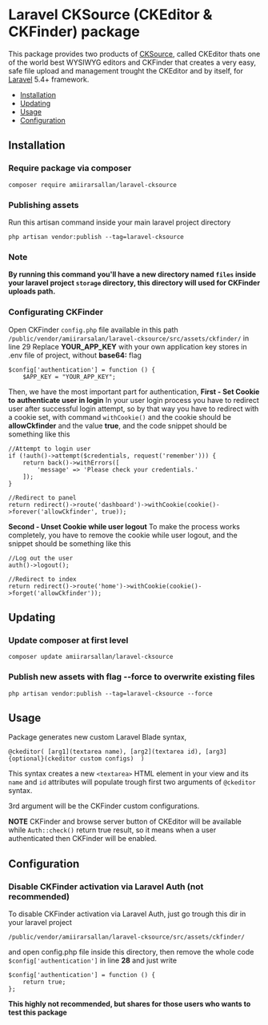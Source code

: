 # Laravel CKSource (CKEditor &amp; CKFinder) package
This package provides two products of [CKSource](https://cksource.com/), called CKEditor thats one of the world best
WYSIWYG editors and CKFinder that creates a very easy, safe file upload and management trought the CKEditor and by itself,
for [Laravel](https://laravel.com/) 5.4+ framework.

- [Installation](#installation)
- [Updating](#updating)
- [Usage](#usage)
- [Configuration](#configuration)

## Installation
### Require package via composer
```
composer require amiirarsallan/laravel-cksource
```
### Publishing assets
Run this artisan command inside your main laravel project directory
```
php artisan vendor:publish --tag=laravel-cksource
```
### Note
**By running this command you'll have a new directory named ```files``` inside your laravel project ```storage``` directory,
this directory will used for CKFinder uploads path.**

### Configurating CKFinder
Open CKFinder ```config.php``` file available in this path ```/public/vendor/amiirarsalan/laravel-cksource/src/assets/ckfinder/```
in line 29
Replace **YOUR_APP_KEY** with your own application key stores in .env file of project, without **base64:** flag
```
$config['authentication'] = function () {
    $APP_KEY = "YOUR_APP_KEY";
```
Then, we have the most important part for authentication,
**First - Set Cookie to authenticate user in login**
In your user login process you have to redirect user after successful login attempt, so by that way you have to
redirect with a cookie set, with command ```withCookie()``` and the cookie should be **allowCkfinder** and the value **true**,
and the code snippet should be something like this
```
//Attempt to login user
if (!auth()->attempt($credentials, request('remember'))) {
    return back()->withErrors([
        'message' => 'Please check your credentials.'
    ]);
}

//Redirect to panel
return redirect()->route('dashboard')->withCookie(cookie()->forever('allowCkfinder', true));
```
**Second - Unset Cookie while user logout**
To make the process works completely, you have to remove the cookie while user logout, and the snippet should be something like this
```
//Log out the user
auth()->logout();

//Redirect to index
return redirect()->route('home')->withCookie(cookie()->forget('allowCkfinder'));
```

## Updating
### Update composer at first level
```
composer update amiirarsallan/laravel-cksource
```
### Publish new assets with flag --force to overwrite existing files
```
php artisan vendor:publish --tag=laravel-cksource --force
```

## Usage
Package generates new custom Laravel Blade syntax,
```
@ckeditor( [arg1](textarea name), [arg2](textarea id), [arg3]{optional}(ckeditor custom configs)  )
```
This syntax creates a new ```<textarea>``` HTML element in your view and its ```name``` and ```id``` attributes
will populate trough first two arguments of ```@ckeditor``` syntax.

3rd argument will be the CKFinder custom configurations.

**NOTE**
CKFinder and browse server button of CKEditor will be available while ```Auth::check()``` return true result,
so it means when a user authenticated then CKFinder will be enabled.

## Configuration
### Disable CKFinder activation via Laravel Auth (not recommended)
To disable CKFinder activation via Laravel Auth, just go trough this dir in your laravel project
```
/public/vendor/amiirarsallan/laravel-cksource/src/assets/ckfinder/
```
and open config.php file inside this directory, then remove the whole code ```$config['authentication']``` in line **28**
and just write
```
$config['authentication'] = function () {
    return true;
};
```

**This highly not recommended, but shares for those users who wants to test this package**
